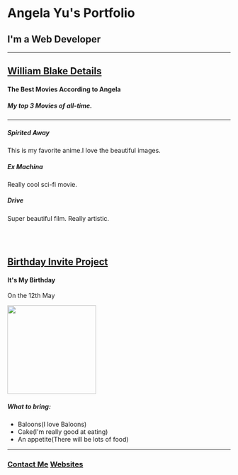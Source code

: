 <!DOCTYPE html>
<html lang="en">
<head>
    <meta charset="UTF-8">
    <meta name="viewport" content="width=device-width, initial-scale=1.0">
    <title>Portfollow</title>
</head>
<body>
    <h1>Angela Yu's Portfolio</h1>
    <h2>I'm a Web Developer</h2>
    <hr>
     <h2><a href="file:///C:/Users/yash/Documents/UDMEY%20Course%20practice/william%20blake%20details.html"> <b>William Blake Details </b></a></h2>
     <h4>The Best Movies According to Angela</h4>
     <h5>My top 3 Movies of all-time.</h5>
     <hr/>
    <h5>Spirited Away</h5>
    <p>This is my favorite anime.I love the beautiful images.</p>
    <h5>Ex Machina</h5>
    <p>Really cool sci-fi movie.</p>
    <h5>Drive</h5>
    <p>Super beautiful film. Really artistic.</p>
    <br>
    <br>
    <h2><a href="C:\Users\yash\Documents\UDMEY Course practice\project birthdat.html "> <b>Birthday Invite Project</b></a></h2>
    <h4>It's My Birthday</h4>
    <p>On the 12th May</p>
    <img src="C:\Users\yash\Documents\UDMEY Course practice\a0433172351ddb93fe4eb81157f15043.jpg" width=" 200px" alt="">
    <h5>What to bring:</h5>
    <ul>
       <li>Baloons(I love Baloons)</li>
        <li>Cake(I'm really good at eating)</li>
        <li>An appetite(There will be lots of food)</li>
    </ul>
    <hr>
   <h3> <a href="C:\Users\yash\Documents\UDMEY Course practice\contact.html"> <b>Contact Me</b></a> <a href="C:\Users\yash\Documents\UDMEY Course practice\websites.html"> <b>Websites </b></a></h3>
</body>
</html>
